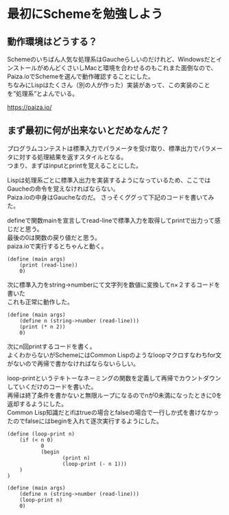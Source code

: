 # 最初にSchemeを勉強しよう

## 動作環境はどうする？
Schemeのいちばん人気な処理系はGaucheらしいのだけれど、WindowsだとインストールがめんどくさいしMacと環境を合わせるのもこれまた面倒なので、Paiza.ioでSchemeを選んで動作確認することにした。  
ちなみにLispはたくさん（別の人が作った）実装があって、この実装のことを”処理系”とよんでいる。

https://paiza.io/

## まず最初に何が出来ないとだめなんだ？
プログラムコンテストは標準入力でパラメータを受け取り、標準出力でパラメータに対する処理結果を返すスタイルとなる。  
つまり、まずはinputとprintを覚えることにした。

Lispは処理系ごとに標準入出力を実装するようになっているため、ここではGaucheの命令を覚えなければならない。  
Paiza.ioの中身はGaucheなのだ。
さっそくググって下記のコードを書いてみた。

defineで関数mainを宣言してread-lineで標準入力を取得してprintで出力って感じだと思う。  
最後の0は関数の戻り値だと思う。  
paiza.ioで実行するとちゃんと動く。

    (define (main args) 
        (print (read-line))
        0)


次に標準入力をstring->numberにて文字列を数値に変換してn×２するコードを書いた  
これも正常に動作した。

    (define (main args) 
        (define n (string->number (read-line)))
        (print (* n 2))
        0)


次にn回printするコードを書く。  
よくわからないがSchemeにはCommon Lispのようなloopマクロすなわちfor文がないので再帰で書かなければならないらしい。  

loop-printというテキトーなネーミングの関数を定義して再帰でカウントダウンしていくだけのコードを書いた。  
再帰は終了条件を書かないと無限ループになるのでnが0未満になったときに0を返却するようにした。  
Common Lisp知識だとifはtrueの場合とfalseの場合で一行しか式を書けなかったのでfalseにはbeginを入れて逐次実行するようにした。  

    (define (loop-print n)
        (if (< n 0)
               0
               (begin 
                      (print n)
                      (loop-print (- n 1)))
        )
    )
    
    (define (main args) 
        (define n (string->number (read-line)))
        (loop-print n)
        0)
